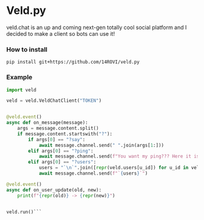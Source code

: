 # Veld.py
veld.chat is an up and coming next-gen totally cool social platform and I decided to make a client so bots can use it!

### How to install
`pip install git+https://github.com/14ROVI/veld.py`

### Example
```py
import veld

veld = veld.VeldChatClient("TOKEN")


@veld.event()
async def on_message(message):
    args = message.content.split()
    if message.content.startswith("?"):
        if args[0] == "?say":
            await message.channel.send(" ".join(args[1:]))
        elif args[0] == "?ping":
            await message.channel.send(f"You want my ping??? Here it is then: `{veld.ping}ms`")
        elif args[0] == "?users":
            users = "`\n`".join([repr(veld.users[u_id]) for u_id in veld.users])
            await message.channel.send(f"`{users}`")

@veld.event()
async def on_user_update(old, new):
    print(f"{repr(old)} -> {repr(new)}")


veld.run()```

